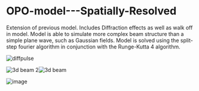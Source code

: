 # OPO-model---Spatially-Resolved

Extension of previous model. Includes Diffraction effects as well as walk off in model. Model is able to simulate more complex
beam structure than a simple plane wave, such as Gaussian fields. Model is solved using the split-step fourier algorithm in conjunction
with the Runge-Kutta 4 algorithm. 

![diffpulse](https://user-images.githubusercontent.com/93448334/139592676-bea0c1c9-9933-4433-a7d5-598bcbd59906.png)

![3d beam 2](https://user-images.githubusercontent.com/93448334/139592681-758ae019-c0ad-489c-8800-00303e055947.png)![3d beam](https://user-images.githubusercontent.com/93448334/139592683-c8536a77-10be-4af0-9a3a-c92e07d07450.png)

![image](https://user-images.githubusercontent.com/93448334/139592891-25bb5379-f4ce-46b1-a99d-6340f3f9c808.png)
